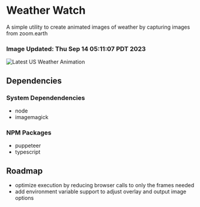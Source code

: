 # Weather Watch

A simple utility to create animated images of weather by capturing images from zoom.earth

### Image Updated: Thu Sep 14 05:11:07 PDT 2023

![Latest US Weather Animation](animations/2023-09-14.webp)

## Dependencies
### System Dependendencies
* node
* imagemagick
### NPM Packages
* puppeteer
* typescript

## Roadmap
* optimize execution by reducing browser calls to only the frames needed
* add environment variable support to adjust overlay and output image options
